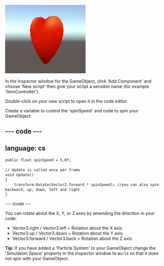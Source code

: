 ![The Game view showing a hear GameObject spinning about it's Y axis.](images/spinning-heart.gif)

In the Inspector window for the GameObject, click ‘Add Component’ and choose ‘New script’ then give your script a sensible name (for example 'ItemController').

Double-click on your new script to open it in the code editor.

Create a variable to control the 'spinSpeed' and code to spin your GameObject:

--- code ---
---
language: cs
---

    public float spinSpeed = 5.0f; 
    
    // Update is called once per frame
    void Update()
    {
        transform.Rotate(Vector3.forward * spinSpeed); //you can also spin backward, up, down, left and right
    }

--- /code ---

You can rotate about the X, Y, or Z axes by amending the direction in your code:
+ Vector3.right / Vector3.left = Rotation about the X axis
+ Vector3.up / Vector3.down = Rotation about the Y axis
+ Vector3.forward / Vector3.back = Rotation about the Z axis

**Tip:** If you have added a 'Particle System' to your GameObject change the 'Simulation Space' property in the Inspector window to `World` so that it does not spin with your GameObject.
